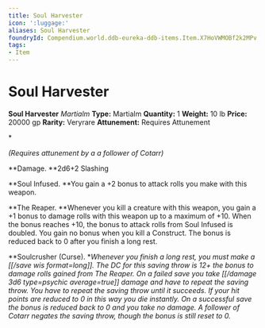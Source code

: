 ```yaml
---
title: Soul Harvester
icon: ':luggage:'
aliases: Soul Harvester
foundryId: Compendium.world.ddb-eureka-ddb-items.Item.X7HoVWMOBf2k2MPv
tags:
- Item
---
```


# Soul Harvester

**Soul Harvester**
_Martialm_
**Type:** Martialm
**Quantity:** 1
**Weight:** 10 lb
**Price:** 20000 gp
**Rarity:** Veryrare
**Attunement:** Requires Attunement

*<div class="item-attunement"><i>(Requires attunement by a a follower of Cotarr)</i><p>**Damage. **2d6+2 Slashing

**Soul Infused. **You gain a +2 bonus to attack rolls you make with this weapon. 

**The Reaper. **Whenever you kill a creature with this weapon, you gain a +1 bonus to damage rolls with this weapon up to a maximum of +10. When the bonus reaches +10, the bonus to attack rolls from Soul Infused is doubled. You gain no bonus when you kill a Construct. The bonus is reduced back to 0 after you finish a long rest. 

**Soulcrusher (Curse). **Whenever you finish a long rest, you must make a [[/save wis format=long]]. The DC for this saving throw is 12+ the bonus to damage rolls gained from The Reaper. On a failed save you take  [[/damage 3d6 type=psychic average=true]] damage and have to repeat the saving throw. You have to repeat the saving throw until it succeeds. If your hit points are reduced to 0 in this way you die instantly. On a successful save the bonus is reduced back to 0 and you take no damage. A follower of Cotarr negates the saving throw, though the bonus is still reset to 0. </p>*